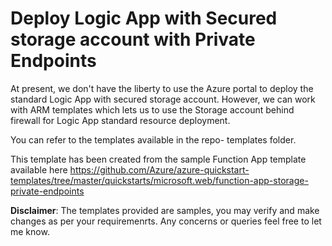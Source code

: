 # Deploy Logic App with Secured storage account with Private Endpoints

At present, we don't have the liberty to use the Azure portal to deploy the standard Logic App with secured storage account. However, we can work with ARM templates which lets us to use the Storage account behind firewall for Logic App standard resource deployment.

You can refer to the templates available in the repo- templates folder.

This template has been created from the sample Function App template available here https://github.com/Azure/azure-quickstart-templates/tree/master/quickstarts/microsoft.web/function-app-storage-private-endpoints

**Disclaimer**: The templates provided are samples, you may verify and make changes as per your requiremenrts. Any concerns or queries feel free to let me know.
